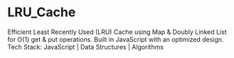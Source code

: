 # LRU_Cache
Efficient Least Recently Used (LRU) Cache using Map &amp; Doubly Linked List for O(1) get &amp; put operations. Built in JavaScript with an optimized design. Tech Stack: JavaScript | Data Structures | Algorithms

